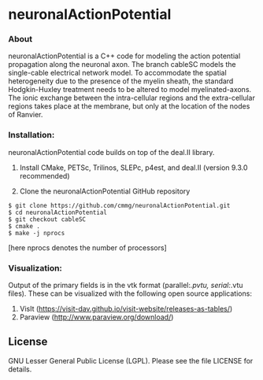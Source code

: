 # neuronalActionPotential

### About

neuronalActionPotential is a C++ code for modeling the action potential propagation along the neuronal axon. The branch cableSC models the single-cable electrical network model. To accommodate the spatial heterogeneity due to the presence of the myelin sheath, the standard Hodgkin-Huxley treatment needs
to be altered to model myelinated-axons. The ionic exchange between the intra-cellular regions and the extra-cellular regions takes place at the membrane, but only at the location of the nodes of Ranvier. 

### Installation:

neuronalActionPotential code builds on top of the deal.II library.

1) Install CMake, PETSc, Trilinos, SLEPc, p4est, and deal.II (version 9.3.0 recommended)<br>

2) Clone the neuronalActionPotential GitHub repository <br>
```
$ git clone https://github.com/cmmg/neuronalActionPotential.git
$ cd neuronalActionPotential
$ git checkout cableSC
$ cmake .
$ make -j nprocs
  ```
[here nprocs denotes the number of processors]

### Visualization:

  Output of the primary fields is in the vtk format (parallel:*.pvtu, serial:*.vtu files). These can be visualized with the following open source applications:
  1. VisIt (https://visit-dav.github.io/visit-website/releases-as-tables/)
  2. Paraview (http://www.paraview.org/download/)


License
-------
GNU Lesser General Public License (LGPL). Please see the file LICENSE for details.
